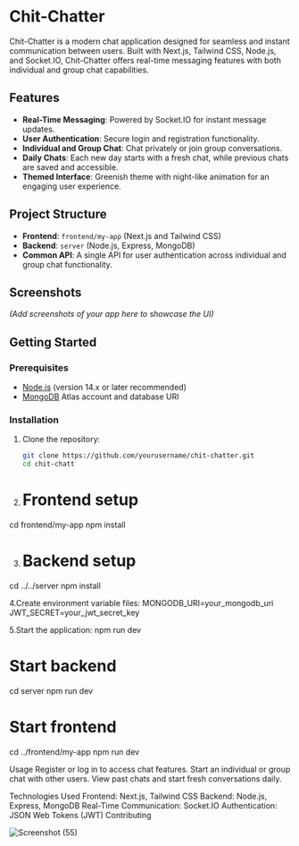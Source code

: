 # Chit-Chatter

Chit-Chatter is a modern chat application designed for seamless and instant communication between users. Built with Next.js, Tailwind CSS, Node.js, and Socket.IO, Chit-Chatter offers real-time messaging features with both individual and group chat capabilities.

## Features

- **Real-Time Messaging**: Powered by Socket.IO for instant message updates.
- **User Authentication**: Secure login and registration functionality.
- **Individual and Group Chat**: Chat privately or join group conversations.
- **Daily Chats**: Each new day starts with a fresh chat, while previous chats are saved and accessible.
- **Themed Interface**: Greenish theme with night-like animation for an engaging user experience.

## Project Structure

- **Frontend**: `frontend/my-app` (Next.js and Tailwind CSS)
- **Backend**: `server` (Node.js, Express, MongoDB)
- **Common API**: A single API for user authentication across individual and group chat functionality.

## Screenshots

*(Add screenshots of your app here to showcase the UI)*

## Getting Started

### Prerequisites

- [Node.js](https://nodejs.org/) (version 14.x or later recommended)
- [MongoDB](https://www.mongodb.com/) Atlas account and database URI

### Installation

1. Clone the repository:
   ```bash
   git clone https://github.com/yourusername/chit-chatter.git
   cd chit-chatt
2. # Frontend setup
cd frontend/my-app
npm install

3. # Backend setup
cd ../../server
npm install

4.Create environment variable files:
MONGODB_URI=your_mongodb_uri
JWT_SECRET=your_jwt_secret_key

5.Start the application:
npm run dev

# Start backend
cd server
npm run dev

# Start frontend
cd ../frontend/my-app
npm run dev

Usage
Register or log in to access chat features.
Start an individual or group chat with other users.
View past chats and start fresh conversations daily.


Technologies Used
Frontend: Next.js, Tailwind CSS
Backend: Node.js, Express, MongoDB
Real-Time Communication: Socket.IO
Authentication: JSON Web Tokens (JWT)
Contributing

![Screenshot (55)](https://github.com/user-attachments/assets/59e1965d-a7e2-4dd4-a4c8-93c7c4899a70)
